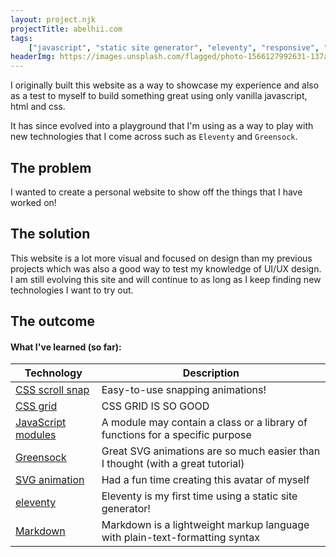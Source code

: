 ```yaml
---
layout: project.njk
projectTitle: abelhii.com
tags:
    ["javascript", "static site generator", "eleventy", "responsive", "project"]
headerImg: https://images.unsplash.com/flagged/photo-1566127992631-137a642a90f4?ixlib=rb-1.2.1&ixid=eyJhcHBfaWQiOjEyMDd9&auto=format&fit=crop&w=1350&q=80
---
```


I originally built this website as a way to showcase my experience and also as a test to myself to build something great using only vanilla javascript, html and css.

It has since evolved into a playground that I'm using as a way to play with new technologies that I come across such as `Eleventy` and `Greensock`.

## The problem

I wanted to create a personal website to show off the things that I have worked on!

## The solution

This website is a lot more visual and focused on design than my previous projects which was also a good way to test my knowledge of UI/UX design.
I am still evolving this site and will continue to as long as I keep finding new technologies I want to try out.

## The outcome

#### What I've learned (so far):

| Technology                                                                                  | Description                                                                    |
| ------------------------------------------------------------------------------------------- | ------------------------------------------------------------------------------ |
| [CSS scroll snap](https://developer.mozilla.org/en-US/docs/Web/CSS/scroll-snap-type)        | Easy-to-use snapping animations!                                               |
| [CSS grid](https://youtu.be/7kVeCqQCxlk)                                                    | CSS GRID IS SO GOOD                                                            |
| [JavaScript modules](https://developer.mozilla.org/en-US/docs/Web/JavaScript/Guide/Modules) | A module may contain a class or a library of functions for a specific purpose  |
| [Greensock](https://www.cassie.codes/posts/making-a-lil-me-part-1/)                         | Great SVG animations are so much easier than I thought (with a great tutorial) |
| [SVG animation](https://codepen.io/abelhii/pen/XWXGBJR)                                     | Had a fun time creating this avatar of myself                                  |
| [eleventy](https://www.11ty.dev/)                                                           | Eleventy is my first time using a static site generator!                       |
| [Markdown](https://daringfireball.net/projects/markdown/syntax)                             | Markdown is a lightweight markup language with plain-text-formatting syntax    |
